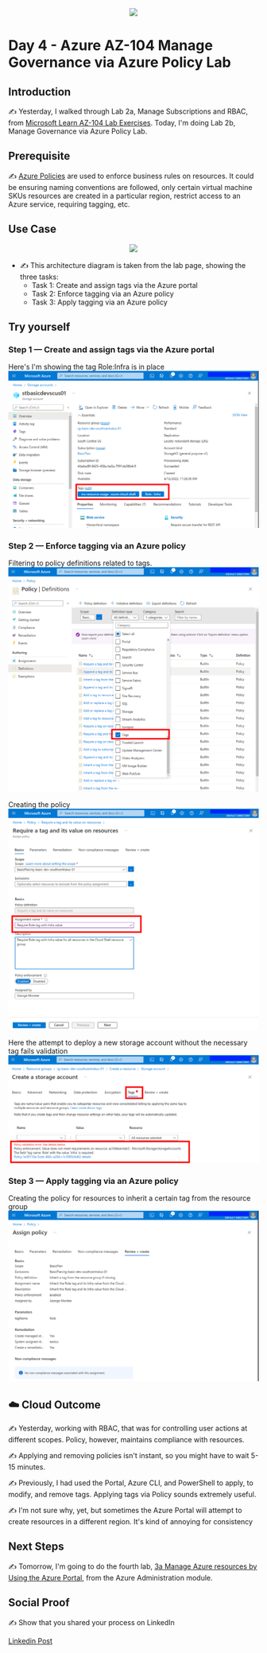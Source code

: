 <div id="cover photo" align="center">
  <img src="https://media.giphy.com/media/81xwEHX23zhvy/giphy.gif" width="500"/>
</div>

# Day 4 - Azure AZ-104 Manage Governance via Azure Policy Lab

## Introduction

✍️ Yesterday, I walked through Lab 2a, Manage Subscriptions and RBAC, from [Microsoft Learn AZ-104 Lab Exercises](https://microsoftlearning.github.io/AZ-104-MicrosoftAzureAdministrator/). Today, I'm doing Lab 2b, Manage Governance via Azure Policy Lab.

## Prerequisite

✍️ [Azure Policies](https://docs.microsoft.com/en-us/azure/governance/policy/overview) are used to enforce business rules on resources. It could be ensuring naming conventions are followed, only certain virtual machine SKUs resources are created in a particular region, restrict access to an Azure service, requiring tagging, etc.

## Use Case

<div id="cover photo" align="center">
  <img src="https://microsoftlearning.github.io/AZ-104-MicrosoftAzureAdministrator/Instructions/media/lab02b.png" width="800"/>
</div>

- ✍️ This architecture diagram is taken from the lab page, showing the three tasks:
  - Task 1: Create and assign tags via the Azure portal
  - Task 2: Enforce tagging via an Azure policy
  - Task 3: Apply tagging via an Azure policy

## Try yourself

### Step 1 — Create and assign tags via the Azure portal

Here's I'm showing the tag Role:Infra is in place
![Screenshot](images/az104-lab3-task1-tag-storage.png)

### Step 2 — Enforce tagging via an Azure policy

Filtering to policy definitions related to tags.
![Screenshot](images/az104-lab3-task2-definition-tag.png)

Creating the policy
![Screenshot](images/az104-lab3-task2-create-policy.png)

Here the attempt to deploy a new storage account without the necessary tag fails validation
![Screenshot](images/az104-lab3-task2-deploy-storage.png)

### Step 3 — Apply tagging via an Azure policy

Creating the policy for resources to inherit a certain tag from the resource group
![Screenshot](images/az104-lab3-task3-inherit-policy.png)

## ☁️ Cloud Outcome

✍️ Yesterday, working with RBAC, that was for controlling user actions at different scopes. Policy, however, maintains compliance with resources.

✍️ Applying and removing policies isn't instant, so you might have to wait 5-15 minutes.

✍️ Previously, I had used the Portal, Azure CLI, and PowerShell to apply, to modify, and remove tags. Applying tags via Policy sounds extremely useful.

✍️ I'm not sure why, yet, but sometimes the Azure Portal will attempt to create resources in a different region. It's kind of annoying for consistency

## Next Steps

✍️ Tomorrow, I'm going to do the fourth lab, [3a Manage Azure resources by Using the Azure Portal](../005/Readme.md), from the Azure Administration module.

## Social Proof

✍️ Show that you shared your process on LinkedIn

[Linkedin Post](https://www.linkedin.com/posts/georgemontee_github-gmontee100daysofcloud-activity-6920364586839752704-oLHG?utm_source=linkedin_share&utm_medium=member_desktop_web)
